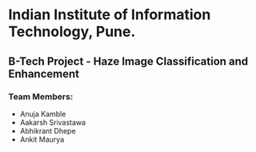 # Indian Institute of Information Technology, Pune.
## B-Tech Project - Haze Image Classification and Enhancement
### Team Members:
* Anuja Kamble
* Aakarsh Srivastawa
* Abhikrant Dhepe
* Ankit Maurya

